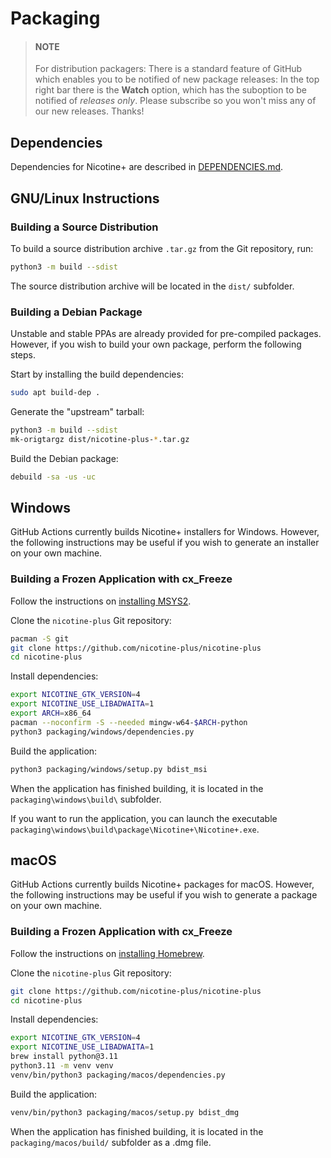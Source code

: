 # Packaging

> #### NOTE
> For distribution packagers: There is a standard feature of GitHub which
> enables you to be notified of new package releases: In the top right bar
> there is the **Watch** option, which has the suboption to be notified of
> *releases only*. Please subscribe so you won't miss any of our new releases.
> Thanks!


## Dependencies

Dependencies for Nicotine+ are described in [DEPENDENCIES.md](DEPENDENCIES.md).


## GNU/Linux Instructions

### Building a Source Distribution

To build a source distribution archive `.tar.gz` from the Git repository, run:

```sh
python3 -m build --sdist
```

The source distribution archive will be located in the `dist/` subfolder.

### Building a Debian Package

Unstable and stable PPAs are already provided for pre-compiled packages.
However, if you wish to build your own package, perform the following steps.

Start by installing the build dependencies:

```sh
sudo apt build-dep .
```

Generate the "upstream" tarball:

```sh
python3 -m build --sdist
mk-origtargz dist/nicotine-plus-*.tar.gz
```

Build the Debian package:

```sh
debuild -sa -us -uc
```


## Windows

GitHub Actions currently builds Nicotine+ installers for Windows. However, the
following instructions may be useful if you wish to generate an installer on
your own machine.

### Building a Frozen Application with cx_Freeze

Follow the instructions on [installing MSYS2](https://pygobject.gnome.org/getting_started.html#windows-logo-windows).

Clone the `nicotine-plus` Git repository:

```sh
pacman -S git
git clone https://github.com/nicotine-plus/nicotine-plus
cd nicotine-plus
```

Install dependencies:

```sh
export NICOTINE_GTK_VERSION=4
export NICOTINE_USE_LIBADWAITA=1
export ARCH=x86_64
pacman --noconfirm -S --needed mingw-w64-$ARCH-python
python3 packaging/windows/dependencies.py
```

Build the application:

```sh
python3 packaging/windows/setup.py bdist_msi
```

When the application has finished building, it is located in the
`packaging\windows\build\` subfolder.

If you want to run the application, you can launch the executable
`packaging\windows\build\package\Nicotine+\Nicotine+.exe`.


## macOS

GitHub Actions currently builds Nicotine+ packages for macOS. However, the
following instructions may be useful if you wish to generate a package on your
own machine.

### Building a Frozen Application with cx_Freeze

Follow the instructions on [installing Homebrew](https://brew.sh/).

Clone the `nicotine-plus` Git repository:

```sh
git clone https://github.com/nicotine-plus/nicotine-plus
cd nicotine-plus
```

Install dependencies:

```sh
export NICOTINE_GTK_VERSION=4
export NICOTINE_USE_LIBADWAITA=1
brew install python@3.11
python3.11 -m venv venv
venv/bin/python3 packaging/macos/dependencies.py
```

Build the application:

```sh
venv/bin/python3 packaging/macos/setup.py bdist_dmg
```

When the application has finished building, it is located in the
`packaging/macos/build/` subfolder as a .dmg file.

